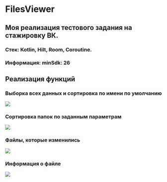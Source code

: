 
# FilesViewer
## Моя реализация тестового задания на стажировку ВК.
### Стек: Kotlin, Hilt, Room, Coroutine.
### Информация: minSdk: 26

## Реализация функций

### Выборка всех данных и сортировка по имени по умолчанию
![](https://s11.gifyu.com/images/video_2023-05-14_20-34-09.gif)

### Сортировка папок по заданным параметрам
![](https://s11.gifyu.com/images/video_2023-05-14_20-34-09_1.gif)

### Файлы, которые изменились
![](https://s11.gifyu.com/images/video_2023-05-14_20-34-09_2.gif)

### Информация о файле
![](https://s11.gifyu.com/images/video_2023-05-14_20-34-14_1.gif)

